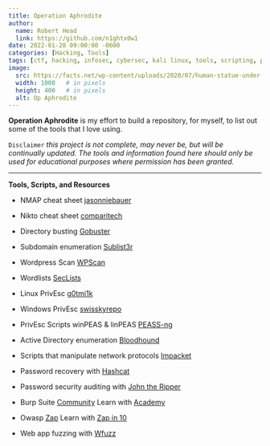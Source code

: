 ```yaml
---
title: Operation Aphrodite
author:
  name: Robert Head
  link: https://github.com/n1ghtx0w1
date: 2022-01-28 09:00:00 -0600
categories: [Hacking, Tools]
tags: [ctf, hacking, infosec, cybersec, kali linux, tools, scripting, priv esc, recon]
image:
  src: https://facts.net/wp-content/uploads/2020/07/human-statue-under-clear-sky-1251720-730x486.jpg
  width: 1000   # in pixels
  height: 400   # in pixels
  alt: Op Aphrodite
---
```


**Operation Aphrodite** is my effort to build a repository, for myself, to list out some of the tools that I love using.    

`Disclaimer` *this project is not complete, may never be, but will be continually updated.  The tools and information found here should only be used for educational purposes where permission has been granted.*

---

**Tools, Scripts, and Resources**
- NMAP cheat sheet [jasonniebauer](https://github.com/jasonniebauer/Nmap-Cheatsheet)

- Nikto cheat sheet [comparitech](https://cdn.comparitech.com/wp-content/uploads/2019/07/NIkto-Cheat-Sheet.pdf)

- Directory busting [Gobuster](https://github.com/OJ/gobuster)

- Subdomain enumeration [Sublist3r](https://github.com/aboul3la/Sublist3r)

- Wordpress Scan [WPScan](https://github.com/wpscanteam/wpscan/wiki/WPScan-User-Documentation)

- Wordlists [SecLists](https://github.com/danielmiessler/SecLists)

- Linux PrivEsc [g0tmi1k](https://blog.g0tmi1k.com/2011/08/basic-linux-privilege-escalation/)

- Windows PrivEsc [swisskyrepo](https://github.com/swisskyrepo/PayloadsAllTheThings/blob/master/Methodology%20and%20Resources/Windows%20-%20Privilege%20Escalation.md)

- PrivEsc Scripts winPEAS & linPEAS [PEASS-ng](https://github.com/carlospolop/PEASS-ng)

- Active Directory enumeration [Bloodhound](https://bloodhound.readthedocs.io/en/latest/installation/linux.html)

- Scripts that manipulate network protocols [Impacket](https://github.com/SecureAuthCorp/impacket)

- Password recovery with [Hashcat](https://hashcat.net/hashcat/)

- Password security auditing with [John the Ripper](https://www.openwall.com/john/)

- Burp Suite [Community](https://portswigger.net/burp/releases/professional-community-2021-12-1?requestededition=community) Learn with [Academy](https://portswigger.net/web-security)

- Owasp [Zap](https://owasp.org/www-project-zap/) Learn with [Zap in 10](https://www.zaproxy.org/zap-in-ten/)

- Web app fuzzing with [Wfuzz](https://github.com/xmendez/wfuzz)